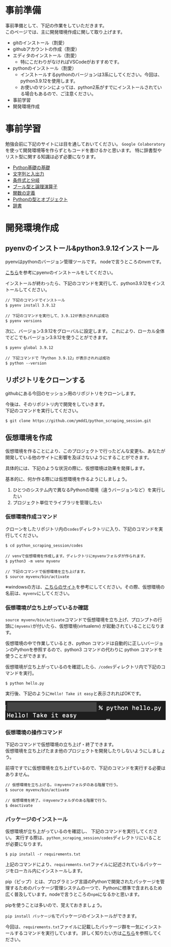 # 事前準備

事前準備として、下記の作業をしていただきます。<br>
このページでは、主に開発環境作成に関して取り上げます。

- gitのインストール（割愛）
- githubアカウントの作成（割愛）
- エディタのインストール（割愛）
  - 特にこだわりがなければVSCodeがおすすめです。
- pythonのインストール（割愛）
  - インストールするpythonのバージョンは3系にしてください。今回は、python3.9.12を使用します。
  - お使いのマシンによっては、python2系がすでにインストールされている場合もあるので、ご注意ください。
- 事前学習
- 開発環境作成

# 事前学習

勉強会前に下記のサイトには目を通しておいてください。
`Google Colaboratory`を使って開発環境等を作らずともコードを書けるかと思います。
特に辞書型やリスト型に関する知識は必ず必要になります。

- [Python基礎の基礎](https://www.python.jp/train/type_and_func/index.html)
- [文字列と入出力](https://www.python.jp/train/string/index.html)
- [条件式と分岐](https://www.python.jp/train/if_condition/index.html)
- [ブール型と論理演算子](https://www.python.jp/train/logical_oper/index.html)
- [関数の定義](https://www.python.jp/train/function/index.html)
- [Pythonの型とオブジェクト](https://www.python.jp/train/list/index.html)
- [辞書](https://www.python.jp/train/dict/index.html)

# 開発環境作成

## pyenvのインストール&python3.9.12インストール

pyenvはpythonのバージョン管理ツールです。
nodeで言うところのnvmです。


[こちら](https://qiita.com/koooooo/items/b21d87ffe2b56d0c589b)を参考にpyenvのインストールをしてください。

インストールが終わったら、下記のコマンドを実行して、python3.9.12をインストールしてください。

```
// 下記のコマンドでインストール
$ pyenv install 3.9.12

// 下記のコマンドを実行して、3.9.12が表示されれば成功
$ pyenv versions

```

次に、バージョン3.9.12をグローバルに設定します。
これにより、ローカル全体でどこでもバージョン3.9.12を使うことができます。

```
$ pyenv global 3.9.12

// 下記コマンドで「Python 3.9.12」が表示されれば成功
$ python --version
```

## リポジトリをクローンする
githubにある今回のセッション用のリポジトリをクローンします。

今後は、そのリポジトリ内で開発をしていきます。<br>
下記のコマンドを実行してください。

```
$ git clone https://github.com/ymdd1/python_scraping_session.git
```

## 仮想環境を作成

仮想環境を作ることにより、このプロジェクトで行ったどんな変更も、あなたが開発している他のサイトに影響を及ぼさないようにすることができます。

具体的には、下記のような状況の際に、仮想環境は効果を発揮します。

基本的に、何か作る際には仮想環境を作るようにしましょう。

1. ひとつのシステム内で異なるPythonの環境（違うバージョンなど）を実行したい
2. プロジェクト単位でライブラリを管理したい


### 仮想環境作成コマンド

クローンをしたリポジトリ内の`codes`ディレクトリに入り、下記のコマンドを実行してください。

```
$ cd python_scraping_session/codes

// venvで仮想環境を作成します。ディレクトリにmyvenvフォルダが作られます。
$ python3 -m venv myvenv

// 下記のコマンドで仮想環境を立ち上げます。
$ source myvenv/bin/activate
```

※windowsの方は、[こちらのサイト](https://it-engineer-info.com/language/python/5545/)を参考にしてください。その際、仮想環境の名前は、`myvenv`にしてください。<br>

### 仮想環境が立ち上がっているか確認

`source myvenv/bin/activate`コマンドで仮想環境を立ち上げ、プロンプトの行頭に` (myvenv) `が付いたら、仮想環境(virtualenv) が起動されていることになります。

仮想環境の中で作業しているとき、python コマンドは自動的に正しいバージョンのPythonを参照するので、python3 コマンドの代わりに python コマンドを使うことができます。

仮想環境が立ち上がっているのを確認したら、`/codes`ディレクトリ内で下記のコマンドを実行。

```
$ python hello.py
```

実行後、下記のように`Hello! Take it easy`と表示されればOKです。

![take it easy](https://github.com/ymdd1/python_scraping_session/blob/main/docs/images/hello_py.png?raw=true) 

### 仮想環境の操作コマンド
下記のコマンドで仮想環境の立ち上げ・終了できます。<br>
仮想環境を立ち上げたまま他のプロジェクトを開発したりしないようにしましょう。

前項ですでに仮想環境を立ち上げているので、下記のコマンドを実行する必要はありません。

```
// 仮想環境を立ち上げる。※myvenvフォルダのある階層で行う。
$ source myvenv/bin/activate

// 仮想環境を終了。※myvenvフォルダのある階層で行う。
$ deactivate
```

### パッケージのインストール

仮想環境が立ち上がっているのを確認し、
下記のコマンドを実行してください。
実行する際は、`python_scraping_session/codes`ディレクトリにいることが必要になります。
```
$ pip install -r requirements.txt
```

上記のコマンドにより、`requirements.txt`ファイルに記述されているパッケージをローカル内にインストールします。

pip（ピップ）とは、プログラミング言語のPythonで開発されたパッケージを管理するためのパッケージ管理システムの一つで、Pythonに標準で含まれるため広く普及しています。nodeで言うところの`npm`になるかと思います。

pipを使うことは多いので、覚えておきましょう。

`pip install パッケージ名`でパッケージのインストールができます。

今回は、`requirements.txt`ファイルに記載したパッケージ群を一気にインストールするコマンドを実行しています。
詳しく知りたい方は[こちら](https://note.nkmk.me/python-pip-install-requirements/)を参照してください。